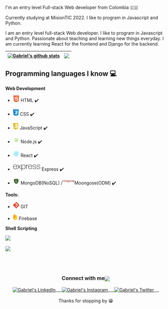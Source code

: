 


I'm  an entry level Full-stack Web developer from Colombia  🇨🇴

Currently studying at MisionTIC 2022.  I like to program in Javascript and Python.

I am an entry level full-stack Web developer. I like to program in Javascript and Python. 
Passionate about teaching and learning new things everyday. I am currently learning React 
for the frontend and Django for the backend.



| <a href="https://github.com/GabrielGrld"><img align="center" src="https://github-readme-stats.vercel.app/api?username=GabrielGrld&show_icons=true&include_all_commits=false&theme=buefy&hide_border=true&hide=stars" alt="Gabriel's github stats" /></a> | <a href="https://github.com/GabrielGrld"><img align="center" src="https://github-readme-stats.vercel.app/api/top-langs/?username=GabrielGrld&layout=compact&theme=buefy&exclude_repo=OOP_with_python&hide_border=true" /></a> |
| ------------- | ------------- |
## Programming languages I know :computer:

  **Web Development**



- <code><img  height="20"  src="https://raw.githubusercontent.com/GabrielGrld/GabrielCv/main/images/html.png"></code> HTML :heavy_check_mark:

- <code><img  height="20"  src="https://raw.githubusercontent.com/GabrielGrld/GabrielCv/main/images/css.png"></code> CSS :heavy_check_mark:
- <code><img  height="20"  src="https://raw.githubusercontent.com/GabrielGrld/GabrielCv/main/images/js2.png"></code>  JavaScript :heavy_check_mark:

- <code><img  height="20"  src="https://raw.githubusercontent.com/GabrielGrld/GabrielCv/main/images/node.png"></code> Node.js  :heavy_check_mark:
- <code><img  height="20"  src="https://raw.githubusercontent.com/GabrielGrld/GabrielCv/main/images/react.png"></code> React :heavy_check_mark:

- <code><img  height="20"  src="https://raw.githubusercontent.com/GabrielGrld/GabrielCv/main/images/express.png"></code> Express :heavy_check_mark:


- <code><img  height="20"  src="https://raw.githubusercontent.com/GabrielGrld/GabrielCv/main/images/mongodb.png"></code> MongoDB(NoSQL) /<code><img  height="20"  src="https://raw.githubusercontent.com/GabrielGrld/GabrielCv/main/images/moongose.png"></code>Moongose(ODM) :heavy_check_mark:

**Tools:**

- <code><img  height="20"  src="https://raw.githubusercontent.com/GabrielGrld/GabrielCv/main/images/git.png"></code> GIT 

-  <code><img  height="20"  src="https://raw.githubusercontent.com/GabrielGrld/GabrielCv/main/images/firebase.png"></code> Firebase

  **Shell Scripting**
  
<code><a  href="https://www.python.org/"  target="_blank"><img  height="50"  src="https://www.vectorlogo.zone/logos/python/python-ar21.svg"></a></code>



<code><a  href="https://reactjs.org/"  target="_blank"><img  height="50"  src="https://www.vectorlogo.zone/logos/reactjs/reactjs-ar21.svg"></a></code>


<br/><br/>

<div align="center">
  <h3 align="center">Connect with me<img align="center" src="https://github.com/rajput2107/rajput2107/blob/master/Assets/Handshake.gif" height="33px" /></h3> 
</div>
<p align="center">
 <a href="https://www.linkedin.com/in/gabriel-giraldo/" target="blank">
  <img align="center" alt="Gabriel's LinkedIn" width="30px" src="https://www.vectorlogo.zone/logos/linkedin/linkedin-icon.svg" /> &nbsp; &nbsp;
 </a>
 <a href="https://www.instagram.com/giraldogabriel/" target="blank">
  <img align="center" alt="Gabriel's Instagram" width="30px" src="https://www.vectorlogo.zone/logos/instagram/instagram-icon.svg" /> &nbsp; &nbsp;
 </a>
 <a href="https://www.facebook.com/Gabriel.Giraldo70/" target="blank">
  <img align="center" alt="Gabriel's Twitter" width="30px" src="https://www.vectorlogo.zone/logos/facebook/facebook-tile.svg" /> &nbsp; &nbsp;
 </a>

  <br/>
  <br/>
  Thanks for stopping by 😁<br/>
</p>